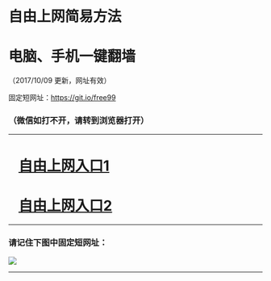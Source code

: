 ﻿# 自由上网简易方法

# 电脑、手机一键翻墙

（2017/10/09 更新，网址有效）

固定短网址：https://git.io/free99

### （微信如打不开，请转到浏览器打开）


***





# &nbsp;&nbsp; <a href="http://ft1446626174.fwq-tz-1001.info/fwqtz01.html?t=100900129310 " target="_blank">自由上网入口1</a>
# &nbsp;&nbsp; <a href="http://ft1420131135.fwq-tz-1002.info/fwqtz02.html?t=100900124552 " target="_blank">自由上网入口2</a>
***

### 请记住下图中固定短网址：

<img src="https://s3-us-west-2.amazonaws.com/fwq-1001/yjfq-20170905okok.png" /> 


***

